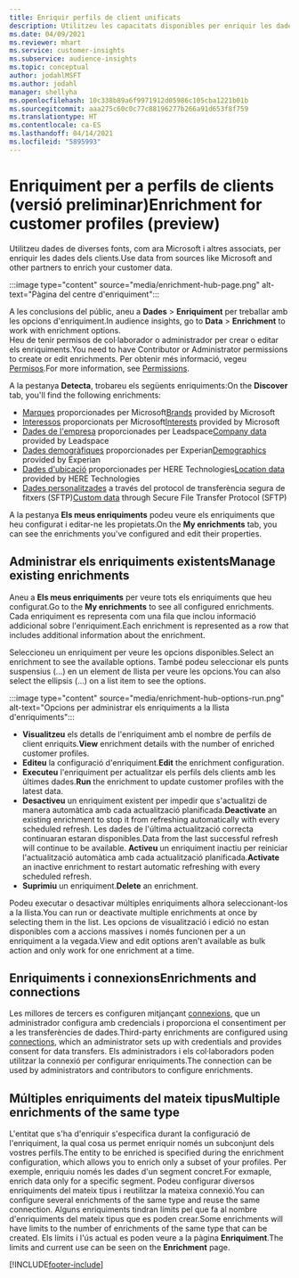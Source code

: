 ```yaml
---
title: Enriquir perfils de client unificats
description: Utilitzeu les capacitats disponibles per enriquir les dades dels clients.
ms.date: 04/09/2021
ms.reviewer: mhart
ms.service: customer-insights
ms.subservice: audience-insights
ms.topic: conceptual
author: jodahlMSFT
ms.author: jodahl
manager: shellyha
ms.openlocfilehash: 10c338b89a6f9971912d05986c105cba1221b01b
ms.sourcegitcommit: aaa275c60c0c77c88196277b266a91d653f8f759
ms.translationtype: HT
ms.contentlocale: ca-ES
ms.lasthandoff: 04/14/2021
ms.locfileid: "5895993"
---
```

# <a name="enrichment-for-customer-profiles-preview"></a><span data-ttu-id="17465-103">Enriquiment per a perfils de clients (versió preliminar)</span><span class="sxs-lookup"><span data-stu-id="17465-103">Enrichment for customer profiles (preview)</span></span>

<span data-ttu-id="17465-104">Utilitzeu dades de diverses fonts, com ara Microsoft i altres associats, per enriquir les dades dels clients.</span><span class="sxs-lookup"><span data-stu-id="17465-104">Use data from sources like Microsoft and other partners to enrich your customer data.</span></span>

:::image type="content" source="media/enrichment-hub-page.png" alt-text="Pàgina del centre d'enriquiment":::

<span data-ttu-id="17465-106">A les conclusions del públic, aneu a **Dades** > **Enriquiment** per treballar amb les opcions d'enriquiment.</span><span class="sxs-lookup"><span data-stu-id="17465-106">In audience insights, go to **Data** > **Enrichment** to work with enrichment options.</span></span>    
<span data-ttu-id="17465-107">Heu de tenir permisos de col·laborador o administrador per crear o editar els enriquiments.</span><span class="sxs-lookup"><span data-stu-id="17465-107">You need to have Contributor or Administrator permissions to create or edit enrichments.</span></span> <span data-ttu-id="17465-108">Per obtenir més informació, vegeu [Permisos](permissions.md).</span><span class="sxs-lookup"><span data-stu-id="17465-108">For more information, see [Permissions](permissions.md).</span></span>

<span data-ttu-id="17465-109">A la pestanya **Detecta**, trobareu els següents enriquiments:</span><span class="sxs-lookup"><span data-stu-id="17465-109">On the **Discover** tab, you'll find the following enrichments:</span></span>

- <span data-ttu-id="17465-110">[Marques](enrichment-microsoft.md) proporcionades per Microsoft</span><span class="sxs-lookup"><span data-stu-id="17465-110">[Brands](enrichment-microsoft.md) provided by Microsoft</span></span>
- <span data-ttu-id="17465-111">[Interessos](enrichment-microsoft.md) proporcionats per Microsoft</span><span class="sxs-lookup"><span data-stu-id="17465-111">[Interests](enrichment-microsoft.md) provided by Microsoft</span></span>
- <span data-ttu-id="17465-112">[Dades de l'empresa](enrichment-leadspace.md) proporcionades per Leadspace</span><span class="sxs-lookup"><span data-stu-id="17465-112">[Company data](enrichment-leadspace.md) provided by Leadspace</span></span>
- <span data-ttu-id="17465-113">[Dades demogràfiques](enrichment-experian.md) proporcionades per Experian</span><span class="sxs-lookup"><span data-stu-id="17465-113">[Demographics](enrichment-experian.md) provided by Experian</span></span>
- <span data-ttu-id="17465-114">[Dades d'ubicació](enrichment-here.md) proporcionades per HERE Technologies</span><span class="sxs-lookup"><span data-stu-id="17465-114">[Location data](enrichment-here.md) provided by HERE Technologies</span></span>
- <span data-ttu-id="17465-115">[Dades personalitzades](enrichment-SFTP-custom-import.md) a través del protocol de transferència segura de fitxers (SFTP)</span><span class="sxs-lookup"><span data-stu-id="17465-115">[Custom data](enrichment-SFTP-custom-import.md) through Secure File Transfer Protocol (SFTP)</span></span>

<span data-ttu-id="17465-116">A la pestanya **Els meus enriquiments** podeu veure els enriquiments que heu configurat i editar-ne les propietats.</span><span class="sxs-lookup"><span data-stu-id="17465-116">On the **My enrichments** tab, you can see the enrichments you've configured and edit their properties.</span></span>

## <a name="manage-existing-enrichments"></a><span data-ttu-id="17465-117">Administrar els enriquiments existents</span><span class="sxs-lookup"><span data-stu-id="17465-117">Manage existing enrichments</span></span>

<span data-ttu-id="17465-118">Aneu a **Els meus enriquiments** per veure tots els enriquiments que heu configurat.</span><span class="sxs-lookup"><span data-stu-id="17465-118">Go to the **My enrichments** to see all configured enrichments.</span></span> <span data-ttu-id="17465-119">Cada enriquiment es representa com una fila que inclou informació addicional sobre l'enriquiment.</span><span class="sxs-lookup"><span data-stu-id="17465-119">Each enrichment is represented as a row that includes additional information about the enrichment.</span></span>

<span data-ttu-id="17465-120">Seleccioneu un enriquiment per veure les opcions disponibles.</span><span class="sxs-lookup"><span data-stu-id="17465-120">Select an enrichment to see the available options.</span></span> <span data-ttu-id="17465-121">També podeu seleccionar els punts suspensius (...) en un element de llista per veure les opcions.</span><span class="sxs-lookup"><span data-stu-id="17465-121">You can also select the ellipsis (...) on a list item to see the options.</span></span>

:::image type="content" source="media/enrichment-hub-options-run.png" alt-text="Opcions per administrar els enriquiments a la llista d'enriquiments":::

- <span data-ttu-id="17465-123">**Visualitzeu** els detalls de l'enriquiment amb el nombre de perfils de client enriquits.</span><span class="sxs-lookup"><span data-stu-id="17465-123">**View** enrichment details with the number of enriched customer profiles.</span></span>
- <span data-ttu-id="17465-124">**Editeu** la configuració d'enriquiment.</span><span class="sxs-lookup"><span data-stu-id="17465-124">**Edit** the enrichment configuration.</span></span>
- <span data-ttu-id="17465-125">**Executeu** l'enriquiment per actualitzar els perfils dels clients amb les últimes dades.</span><span class="sxs-lookup"><span data-stu-id="17465-125">**Run** the enrichment to update customer profiles with the latest data.</span></span>
- <span data-ttu-id="17465-126">**Desactiveu** un enriquiment existent per impedir que s'actualitzi de manera automàtica amb cada actualització planificada.</span><span class="sxs-lookup"><span data-stu-id="17465-126">**Deactivate** an existing enrichment to stop it from refreshing automatically with every scheduled refresh.</span></span> <span data-ttu-id="17465-127">Les dades de l'última actualització correcta continuaran estaran disponibles.</span><span class="sxs-lookup"><span data-stu-id="17465-127">Data from the last successful refresh will continue to be available.</span></span> <span data-ttu-id="17465-128">**Activeu** un enriquiment inactiu per reiniciar l'actualització automàtica amb cada actualització planificada.</span><span class="sxs-lookup"><span data-stu-id="17465-128">**Activate** an inactive enrichment to restart automatic refreshing with every scheduled refresh.</span></span>
- <span data-ttu-id="17465-129">**Suprimiu** un enriquiment.</span><span class="sxs-lookup"><span data-stu-id="17465-129">**Delete** an enrichment.</span></span>

<span data-ttu-id="17465-130">Podeu executar o desactivar múltiples enriquiments alhora seleccionant-los a la llista.</span><span class="sxs-lookup"><span data-stu-id="17465-130">You can run or deactivate multiple enrichments at once by selecting them in the list.</span></span> <span data-ttu-id="17465-131">Les opcions de visualització i edició no estan disponibles com a accions massives i només funcionen per a un enriquiment a la vegada.</span><span class="sxs-lookup"><span data-stu-id="17465-131">View and edit options aren't available as bulk action and only work for one enrichment at a time.</span></span>

## <a name="enrichments-and-connections"></a><span data-ttu-id="17465-132">Enriquiments i connexions</span><span class="sxs-lookup"><span data-stu-id="17465-132">Enrichments and connections</span></span>

<span data-ttu-id="17465-133">Les millores de tercers es configuren mitjançant [connexions](connections.md), que un administrador configura amb credencials i proporciona el consentiment per a les transferències de dades.</span><span class="sxs-lookup"><span data-stu-id="17465-133">Third-party enrichments are configured using [connections](connections.md), which an administrator sets up with credentials and provides consent for data transfers.</span></span> <span data-ttu-id="17465-134">Els administradors i els col·laboradors poden utilitzar la connexió per configurar enriquiments.</span><span class="sxs-lookup"><span data-stu-id="17465-134">The connection can be used by administrators and contributors to configure enrichments.</span></span>  

## <a name="multiple-enrichments-of-the-same-type"></a><span data-ttu-id="17465-135">Múltiples enriquiments del mateix tipus</span><span class="sxs-lookup"><span data-stu-id="17465-135">Multiple enrichments of the same type</span></span>

<span data-ttu-id="17465-136">L'entitat que s'ha d'enriquir s'especifica durant la configuració de l'enriquiment, la qual cosa us permet enriquir només un subconjunt dels vostres perfils.</span><span class="sxs-lookup"><span data-stu-id="17465-136">The entity to be enriched is specified during the enrichment configuration, which allows you to enrich only a subset of your profiles.</span></span> <span data-ttu-id="17465-137">Per exemple, enriquiu només les dades d'un segment concret.</span><span class="sxs-lookup"><span data-stu-id="17465-137">For exmaple, enrich data only for a specific segment.</span></span> <span data-ttu-id="17465-138">Podeu configurar diversos enriquiments del mateix tipus i reutilitzar la mateixa connexió.</span><span class="sxs-lookup"><span data-stu-id="17465-138">You can configure several enrichments of the same type and reuse the same connection.</span></span> <span data-ttu-id="17465-139">Alguns enriquiments tindran límits pel que fa al nombre d'enriquiments del mateix tipus que es poden crear.</span><span class="sxs-lookup"><span data-stu-id="17465-139">Some enrichments will have limits to the number of enrichments of the same type that can be created.</span></span> <span data-ttu-id="17465-140">Els límits i l'ús actual es poden veure a la pàgina **Enriquiment**.</span><span class="sxs-lookup"><span data-stu-id="17465-140">The limits and current use can be seen on the **Enrichment** page.</span></span>

[!INCLUDE[footer-include](../includes/footer-banner.md)]
